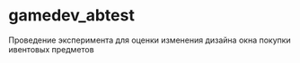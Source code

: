 # gamedev_abtest
Проведение эксперимента для оценки изменения дизайна окна покупки ивентовых предметов

